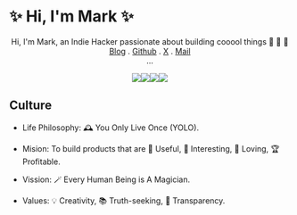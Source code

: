 # ✨ Hi, I'm Mark ✨


<!-- ## Intro -->

<div align="center">

<div>Hi, I'm Mark, an Indie Hacker passionate about building cooool things 🚀 🚀 🚀</div>

  <div>
    <a href="https://markshawn.com">Blog</a> .
    <a href="https://github.com/markshawn2020">Github</a> .
    <a href="https://x.com/mark__2099">X</a> .
<!--     <a href="https://web.okjike.com/u/2df8ed5f-d1e4-43c2-9809-ad32058159d3">JK</a> . -->
<!--     <a href="https://okjk.co/ONe01V">JK (mobile)</a> . -->
    <a href="mailto:mark@cs-magic.com">Mail</a>
  </div>
  <div>...</div>
</div>

<!-- ## Stat -->

<div align="center">
  
![](http://github-profile-summary-cards.vercel.app/api/cards/profile-details?username=markshawn2020&theme=buefy)![](http://github-profile-summary-cards.vercel.app/api/cards/stats?username=markshawn2020&theme=buefy)![](http://github-profile-summary-cards.vercel.app/api/cards/productive-time?username=markshawn2020&theme=buefy&utcOffset=8)![](http://github-profile-summary-cards.vercel.app/api/cards/repos-per-language?username=markshawn2020&theme=buefy)
<!-- ![](http://github-profile-summary-cards.vercel.app/api/cards/most-commit-language?username=markshawn2020&theme=buefy) -->

</div>

## Culture

- Life Philosophy: 🕰️ You Only Live Once (YOLO).
- Mision: To build products that are 🚀 Useful, 🌈 Interesting, 💖 Loving, 🏆 Profitable.
- Vission: 🪄 Every Human Being is A Magician.
- Values: 💡 Creativity, 📚 Truth-seeking, 🔮 Transparency.


  <!-- 最好看的theme是 &theme=synthwave, 可惜下面的activity-graph不支持，为了统一，就使用 tokyonight 了 -->
<!-- <image src="https://github-readme-stats.vercel.app/api?username=markshawn2020&count_private=true&show_icons=true&theme=tokyonight" alt="MarkShawn's GitHub stats, source: https://github.com/anuraghazra/github-readme-stats" style="width: 100%; height: 220px;"> -->

<!-- <image src="http://github-readme-streak-stats.herokuapp.com?user=markshawn2020&theme=synthwave" alt="MarkShawn's GitHub Streak, source: https://git.io/streak-stats" style="width: 100%;"> -->
